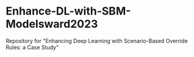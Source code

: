 # Enhance-DL-with-SBM-Modelsward2023
Repository for "Enhancing Deep Learning with Scenario-Based Override Rules: a Case Study"
